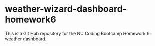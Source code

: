 # weather-wizard-dashboard-homework6
This is a Git Hub repository for the NU Coding Bootcamp Homework 6 weather dashboard.

